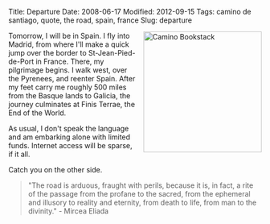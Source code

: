 Title: Departure
Date: 2008-06-17
Modified: 2012-09-15
Tags: camino de santiago, quote, the road, spain, france
Slug: departure

<a href="http://www.flickr.com/photos/pigmonkey/2587255371/" title="Camino Bookstack by Pig Monkey, on Flickr"><img src="http://farm4.static.flickr.com/3177/2587255371_3b004136d3_m.jpg" width="235" height="240" alt="Camino Bookstack" style="float: right; margin-left: 10px;" /></a>

Tomorrow, I will be in Spain. I fly into Madrid, from where I'll make a quick jump over the border to St-Jean-Pied-de-Port in France. There, my pilgrimage begins. I walk west, over the Pyrenees, and reenter Spain. After my feet carry me roughly 500 miles from the Basque lands to Galicia, the journey culminates at Finis Terrae, the End of the World.

As usual, I don't speak the language and am embarking alone with limited funds. Internet access will be sparse, if it all.

Catch you on the other side.

<blockquote>"The road is arduous, fraught with perils, because it is, in fact, a rite of the passage from the profane to the sacred, from the ephemeral and illusory to reality and eternity, from death to life, from man to the divinity."
- Mircea Eliada</blockquote>
